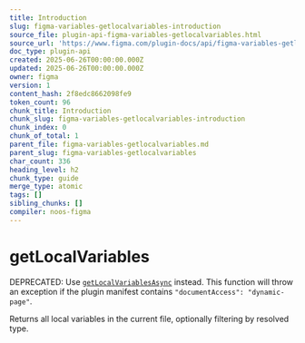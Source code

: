 ```yaml
---
title: Introduction
slug: figma-variables-getlocalvariables-introduction
source_file: plugin-api-figma-variables-getlocalvariables.html
source_url: 'https://www.figma.com/plugin-docs/api/figma-variables-getlocalvariables/'
doc_type: plugin-api
created: 2025-06-26T00:00:00.000Z
updated: 2025-06-26T00:00:00.000Z
owner: figma
version: 1
content_hash: 2f8edc8662098fe9
token_count: 96
chunk_title: Introduction
chunk_slug: figma-variables-getlocalvariables-introduction
chunk_index: 0
chunk_of_total: 1
parent_file: figma-variables-getlocalvariables.md
parent_slug: figma-variables-getlocalvariables
char_count: 336
heading_level: h2
chunk_type: guide
merge_type: atomic
tags: []
sibling_chunks: []
compiler: noos-figma
---
```


# getLocalVariables

DEPRECATED: Use [`getLocalVariablesAsync`](/plugin-docs/api/properties/figma-variables-getlocalvariablesasync/) instead. This function will throw an exception if the plugin manifest contains `"documentAccess": "dynamic-page"`.

Returns all local variables in the current file, optionally filtering by resolved type.
